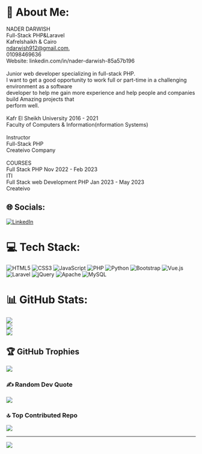 # 💫 About Me:
NADER DARWISH<br>Full-Stack PHP&Laravel<br>Kafrelshaikh & Cairo<br>ndarwish912@gmail.com,<br>01098469636<br>Website: linkedin.com/in/nader-darwish-85a57b196<br><br>Junior web developer specializing in full-stack PHP.<br>I want to get a good opportunity to work full or part-time in a challenging environment as a software <br>developer to help me gain more experience and help people and companies build Amazing projects that <br>perform well.<br><br>Kafr El Sheikh University 2016 - 2021<br>Faculty of Computers & Information(nformation Systems)<br><br>Instructor <br>Full-Stack PHP<br>Createivo Company<br><br>COURSES<br>Full Stack PHP Nov 2022 - Feb 2023<br>ITI<br>Full Stack web Development PHP Jan 2023 - May 2023<br>Createivo<br>


## 🌐 Socials:
[![LinkedIn](https://img.shields.io/badge/LinkedIn-%230077B5.svg?logo=linkedin&logoColor=white)](https://linkedin.com/in/www.linkedin.com/in/nader-darwish-85a57b196) 

# 💻 Tech Stack:
![HTML5](https://img.shields.io/badge/html5-%23E34F26.svg?style=plastic&logo=html5&logoColor=white) ![CSS3](https://img.shields.io/badge/css3-%231572B6.svg?style=plastic&logo=css3&logoColor=white) ![JavaScript](https://img.shields.io/badge/javascript-%23323330.svg?style=plastic&logo=javascript&logoColor=%23F7DF1E) ![PHP](https://img.shields.io/badge/php-%23777BB4.svg?style=plastic&logo=php&logoColor=white) ![Python](https://img.shields.io/badge/python-3670A0?style=plastic&logo=python&logoColor=ffdd54) ![Bootstrap](https://img.shields.io/badge/bootstrap-%238511FA.svg?style=plastic&logo=bootstrap&logoColor=white) ![Vue.js](https://img.shields.io/badge/vue.js-%2335495e.svg?style=plastic&logo=vuedotjs&logoColor=%234FC08D) ![Laravel](https://img.shields.io/badge/laravel-%23FF2D20.svg?style=plastic&logo=laravel&logoColor=white) ![jQuery](https://img.shields.io/badge/jquery-%230769AD.svg?style=plastic&logo=jquery&logoColor=white) ![Apache](https://img.shields.io/badge/apache-%23D42029.svg?style=plastic&logo=apache&logoColor=white) ![MySQL](https://img.shields.io/badge/mysql-%2300000f.svg?style=plastic&logo=mysql&logoColor=white)
# 📊 GitHub Stats:
![](https://github-readme-stats.vercel.app/api?username=NaderDarwish&theme=dark&hide_border=true&include_all_commits=false&count_private=false)<br/>
![](https://github-readme-streak-stats.herokuapp.com/?user=NaderDarwish&theme=dark&hide_border=true)<br/>
![](https://github-readme-stats.vercel.app/api/top-langs/?username=NaderDarwish&theme=dark&hide_border=true&include_all_commits=false&count_private=false&layout=compact)

## 🏆 GitHub Trophies
![](https://github-profile-trophy.vercel.app/?username=NaderDarwish&theme=radical&no-frame=false&no-bg=true&margin-w=4)

### ✍️ Random Dev Quote
![](https://quotes-github-readme.vercel.app/api?type=horizontal&theme=radical)

### 🔝 Top Contributed Repo
![](https://github-contributor-stats.vercel.app/api?username=NaderDarwish&limit=5&theme=dark&combine_all_yearly_contributions=true)

---
[![](https://visitcount.itsvg.in/api?id=NaderDarwish&icon=0&color=0)](https://visitcount.itsvg.in)

<!-- Proudly created with GPRM ( https://gprm.itsvg.in ) -->
